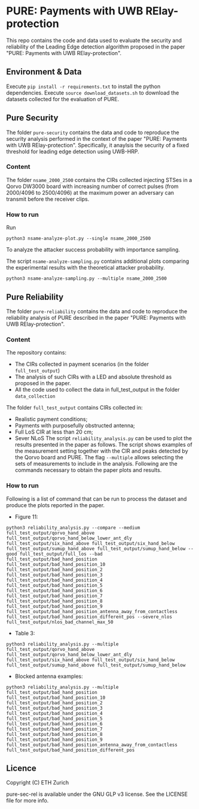 # PURE: Payments with UWB RElay-protection

This repo contains the code and data used to evaluate the security and reliability of the Leading Edge detection algorithm proposed in the paper "PURE: Payments with UWB RElay-protection".

## Environment & Data

Execute `pip install -r requirements.txt` to install the python dependencies.
Execute `source download_datasets.sh` to download the datasets collected for the evaluation of PURE.

## Pure Security
The folder `pure-security` contains the data and code to reproduce the security analysis performed in the context of the paper "PURE: Payments with UWB RElay-protection". Specifically, it anaylsis the security of a fixed threshold for leading edge detection using UWB-HRP.
### Content 
The folder `nsame_2000_2500` contains the CIRs collected injecting STSes in a Qorvo DW3000 board with increasing number of correct pulses (from 2000/4096 to 2500/4096) at the maximum power an adversary can transmit before the receiver clips.

### How to run
Run 
```
python3 nsame-analyze-plot.py --single nsame_2000_2500
```
To analyze the attacker success probability with importance sampling.

The script `nsame-analyze-sampling.py` contains additional plots comparing the experimental results with the theoretical attacker probability.
```
python3 nsame-analyze-sampling.py --multiple nsame_2000_2500
```

## Pure Reliability

The folder `pure-reliability` contains the data and code to reproduce the reliability analysis of PURE described in the paper "PURE: Payments with UWB RElay-protection".

### Content
The repository contains: 
* The CIRs collected in payment scenarios (in the folder `full_test_output`)
* The analysis of such CIRs with a LED and absolute threshold as proposed in the paper.
* All the code used to collect the data in full_test_output in the folder `data_collection`

The folder `full_test_output` contains CIRs collected in: 
* Realistic payment conditions;
* Payments with purposefully obstructed antenna;
* Full LoS CIR at less than 20 cm;
* Sever NLoS 
 The script `reliability_analysis.py` can be used to plot the results presented in the paper as follows. The script shows examples of the measurement setting together with the CIR and peaks detected by the Qorvo board and PURE. The flag `--multiple` allows selecting the sets of measurements to include in the analysis. Following are the commands necessary to obtain the paper plots and results.   
### How to run
Following is a list of command that can be run to process the dataset and produce the plots reported in the paper. 

* Figure 11:
```
python3 reliability_analysis.py --compare --medium full_test_output/qorvo_hand_above full_test_output/qorvo_hand_below_lower_ant_dly full_test_output/six_hand_above full_test_output/six_hand_below full_test_output/sumup_hand_above full_test_output/sumup_hand_below --good full_test_output/full_los --bad full_test_output/bad_hand_position full_test_output/bad_hand_position_10 full_test_output/bad_hand_position_2 full_test_output/bad_hand_position_3 full_test_output/bad_hand_position_4 full_test_output/bad_hand_position_5 full_test_output/bad_hand_position_6 full_test_output/bad_hand_position_7 full_test_output/bad_hand_position_8 full_test_output/bad_hand_position_9 full_test_output/bad_hand_position_antenna_away_from_contactless full_test_output/bad_hand_position_different_pos --severe_nlos full_test_output/nlos_bad_channel_max_50
```

* Table 3: 
```
python3 reliability_analysis.py --multiple full_test_output/qorvo_hand_above full_test_output/qorvo_hand_below_lower_ant_dly full_test_output/six_hand_above full_test_output/six_hand_below full_test_output/sumup_hand_above full_test_output/sumup_hand_below
```

* Blocked antenna examples:
```
python3 reliability_analysis.py --multiple full_test_output/bad_hand_position full_test_output/bad_hand_position_10 full_test_output/bad_hand_position_2 full_test_output/bad_hand_position_3 full_test_output/bad_hand_position_4 full_test_output/bad_hand_position_5 full_test_output/bad_hand_position_6 full_test_output/bad_hand_position_7 full_test_output/bad_hand_position_8 full_test_output/bad_hand_position_9 full_test_output/bad_hand_position_antenna_away_from_contactless full_test_output/bad_hand_position_different_pos
```


## Licence

Copyright (C) ETH Zurich

pure-sec-rel is available under the GNU GLP v3 license. See the LICENSE file for more info.
